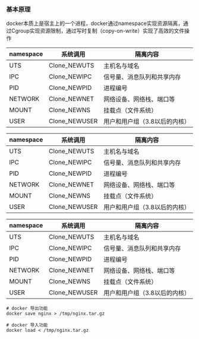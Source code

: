
### 基本原理
docker本质上是宿主上的一个进程，docker通过namespace实现资源隔离，通过Cgroup实现资源限制，通过写时复制（copy-on-write）实现了高效的文件操作

| namespace | 系统调用          | 隔离内容             |
| --------- | ------------- | ---------------- |
| UTS       | Clone_NEWUTS  | 主机名与域名           |
| IPC       | Clone_NEWIPC  | 信号量、消息队列和共享内存    |
| PID       | Clone_NEWPID  | 进程编号             |
| NETWORK   | Clone_NEWNET  | 网络设备、网络栈、端口等     |
| MOUNT     | Clone_NEWNS   | 挂载点（文件系统）        |
| USER      | Clone_NEWUSER | 用户和用户组（3.8以后的内核） |


|   namespace   |   系统调用   |   隔离内容   |
| ---- | ---- | ---- |
|   UTS   |   Clone_NEWUTS   |   主机名与域名   |
|   IPC   |   Clone_NEWIPC   |   信号量、消息队列和共享内存   |
|   PID   |   Clone_NEWPID   |   进程编号   |
|   NETWORK   |   Clone_NEWNET   |   网络设备、网络栈、端口等   |
|   MOUNT   |   Clone_NEWNS   |   挂载点（文件系统）   |
|   USER   |   Clone_NEWUSER   |   用户和用户组（3.8以后的内核）   |


| namespace | 系统调用  | 隔离内容  |
| ---- | ---- | ---- |
| UTS |  Clone_NEWUTS |  主机名与域名|
| IPC |  Clone_NEWIPC |  信号量、消息队列和共享内存|
| PID |  Clone_NEWPID |  进程编号|
| NETWORK |  Clone_NEWNET |  网络设备、网络栈、端口等|
| MOUNT |  Clone_NEWNS  | 挂载点（文件系统）|
| USER  | Clone_NEWUSER |  用户和用户组（3.8以后的内核）|



```shell
# docker 导出功能
docker save nginx > /tmp/nginx.tar.gz 

# docker 导入功能
docker load < /tmp/nginx.tar.gz 

```



